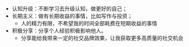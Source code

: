 - 认知升级：不断学习去升级认知，做更好的自己；
- 长期主义：做有长期收益的事情，比如写作与投资；
	- 人的精力有限，不希望我的时间全部耗费在短期收益的事情
- 积极分享：分享个人经验积极影响他人。
	- 分享能给我带来一定的社交品牌效果，让我获取更多高质量的社交机会
